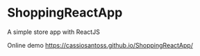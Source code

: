 # ShoppingReactApp
A simple store app with ReactJS

Online demo https://cassiosantoss.github.io/ShoppingReactApp/
